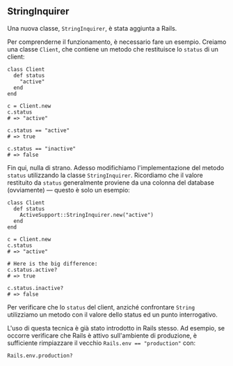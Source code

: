 ## StringInquirer

Una nuova classe, `StringInquirer`, è stata aggiunta a Rails.

Per comprenderne il funzionamento, è necessario fare un esempio. Creiamo una classe `Client`, che contiene un metodo che restituisce lo `status` di un client:

	class Client
	  def status
	    "active"
	  end
	end

	c = Client.new
	c.status
	# => "active"

	c.status == "active"
	# => true

	c.status == "inactive"
	# => false

Fin qui, nulla di strano. Adesso modifichiamo l'implementazione del metodo `status` utilizzando la classe  `StringInquirer`. Ricordiamo che il valore restituito da `status` generalmente proviene da una colonna del database (ovviamente) &mdash; questo è solo un esempio:

	class Client
	  def status
	    ActiveSupport::StringInquirer.new("active")
	  end
	end

	c = Client.new
	c.status
	# => "active"

	# Here is the big difference:
	c.status.active?
	# => true

	c.status.inactive?
	# => false

Per verificare che lo `status` del client, anziché confrontare `String` utilizziamo un metodo con il valore dello status ed un punto interrogativo.

L'uso di questa tecnica è già stato introdotto in Rails stesso. Ad esempio, se occorre verificare che Rails è attivo sull'ambiente di produzione, è sufficiente rimpiazzare il vecchio `Rails.env == "production"` con:

	Rails.env.production?
